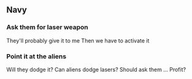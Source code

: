 ## Navy
### Ask them for laser weapon
They'll probably give it to me
Then we have to activate it

### Point it at the aliens
Will they dodge it?
Can aliens dodge lasers?
Should ask them
...
Profit?
